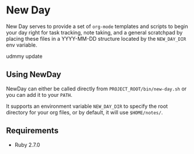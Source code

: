 # New Day

New Day serves to provide a set of `org-mode` templates and scripts to begin
your day right for task tracking, note taking, and a general scratchpad by
placing these files in a YYYY-MM-DD structure located by the `NEW_DAY_DIR` env
variable.

udmmy update

## Using NewDay

NewDay can either be called directly from `PROJECT_ROOT/bin/new-day.sh` or
you can add it to your `PATH`.

It supports an environment variable `NEW_DAY_DIR` to specify the root directory
for your org files, or by default, it will use `$HOME/notes/`.

## Requirements

- Ruby 2.7.0
